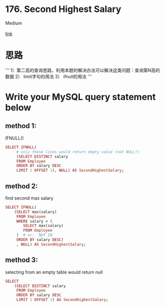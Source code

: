 # 176. Second Highest Salary

Medium\
\
[link](https://leetcode.com/problems/second-highest-salary/)

# 思路
'''
1）第二高的查询思路，利用本题的解决办法可以解决这类问题：查询第N高的数据
2） limit字句的用法
3） ifnull的用法
'''


# Write your MySQL query statement below 
## method 1:
IFNULL()
```ruby
SELECT IFNULL(
     # only these lines would return empty value (not NULL!)
     (SELECT DISTINCT salary 
     FROM Employee
     ORDER BY salary DESC
     LIMIT 1 OFFSET 1), NULL) AS SecondHighestSalary; 
```
 
## method 2:
find second max salary
```ruby
SELECT IFNULL(
    (SELECT max(salary) 
     FROM Employee
     WHERE salary < (
        SELECT max(salary) 
        FROM Employee
     )  # or: `NOT IN`
     ORDER BY salary DESC)
     , NULL) AS SecondHighestSalary;
```     


## method 3:
selecting from an empty table would return null
```ruby
SELECT 
    (SELECT DISTINCT salary 
     FROM Employee
     ORDER BY salary DESC
     LIMIT 1 OFFSET 1) AS SecondHighestSalary;
```

